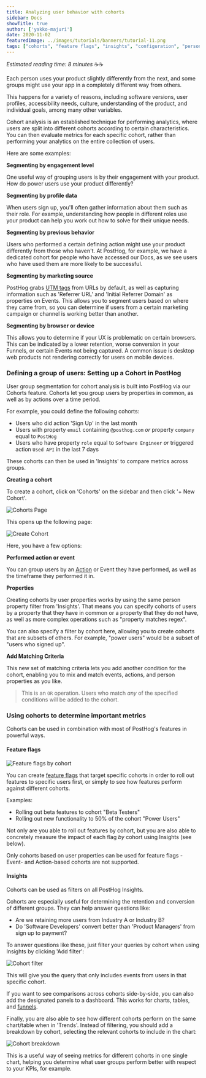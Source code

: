 ```yaml
---
title: Analyzing user behavior with cohorts
sidebar: Docs
showTitle: true
author: ['yakko-majuri']
date: 2020-11-02
featuredImage: ../images/tutorials/banners/tutorial-11.png
tags: ["cohorts", "feature flags", "insights", "configuration", "persons"]
---
```


_Estimated reading time: 8 minutes_ ☕☕

Each person uses your product slightly differently from the next, and some groups might use your app in a completely different way from others.

This happens for a variety of reasons, including software versions, user profiles, accessibility needs, culture, understanding of the product, and individual goals, among many other variables.

Cohort analysis is an established technique for performing analytics, where users are split into different cohorts according to certain characteristics. You can then evaluate metrics for each specific cohort, rather than performing your analytics on the entire collection of users.

Here are some examples:

**Segmenting by engagement level**

One useful way of grouping users is by their engagement with your product. How do power users use your product differently? 

**Segmenting by profile data**

When users sign up, you'll often gather information about them such as their role. For example, understanding how people in different roles use your product can help you work out how to solve for their unique needs.

**Segmenting by previous behavior**

Users who performed a certain defining action might use your product differently from those who haven't. At PostHog, for example, we have a dedicated cohort for people who have accessed our Docs, as we see users who have used them are more likely to be successful.

**Segmenting by marketing source**

PostHog grabs [UTM tags](https://en.wikipedia.org/wiki/UTM_parameters) from URLs by default, as well as capturing information such as 'Referrer URL' and 'Initial Referrer Domain' as properties on Events. This allows you to segment users based on where they came from, so you can determine if users from a certain marketing campaign or channel is working better than another.

**Segmenting by browser or device**

This allows you to determine if your UX is problematic on certain browsers. This can be indicated by a lower retention, worse conversion in your Funnels, or certain Events not being captured. A common issue is desktop web products not rendering correctly for users on mobile devices.

### Defining a group of users: Setting up a Cohort in PostHog

User group segmentation for cohort analysis is built into PostHog via our Cohorts feature. Cohorts let you group users by properties in common, as well as by actions over a time period.

For example, you could define the following cohorts:

- Users who did action 'Sign Up' in the last month
- Users with property `email` containing `@posthog.com` _or_ property `company` equal to `PostHog`
- Users who have property `role` equal to `Software Engineer` _or_ triggered action `Used API` in the last 7 days

These cohorts can then be used in 'Insights' to compare metrics across groups. 

**Creating a cohort**

To create a cohort, click on 'Cohorts' on the sidebar and then click '+ New Cohort'. 

![Cohorts Page](../images/tutorials/cohorts/cohorts-page.png)

This opens up the following page:

![Create Cohort](../images/tutorials/cohorts/create-cohort.png)

Here, you have a few options:

**Performed action or event**

You can group users by an [Action](/docs/user-guides/actions) or Event they have performed, as well as the timeframe they performed it in.

**Properties**

Creating cohorts by user properties works by using the same person property filter from 'Insights'. That means you can specify cohorts of users by a property that they have in common or a property that they do not have, as well as more complex operations such as "property matches regex".

You can also specify a filter by cohort here, allowing you to create cohorts that are subsets of others. For example, "power users" would be a subset of "users who signed up".

**Add Matching Criteria**

This new set of matching criteria lets you add another condition for the cohort, enabling you to mix and match events, actions, and person properties as you like. 

> This is an `OR` operation. Users who match _any_ of the specified conditions will be added to the cohort.

### Using cohorts to determine important metrics

Cohorts can be used in combination with most of PostHog's features in powerful ways.

#### Feature flags

![Feature flags by cohort](../images/tutorials/cohorts/feature-flags.png)

You can create [feature flags](/manual/feature-flags) that target specific cohorts in order to roll out features to specific users first, or simply to see how features perform against different cohorts. 

Examples:

- Rolling out beta features to cohort "Beta Testers"
- Rolling out new functionality to 50% of the cohort "Power Users"

Not only are you able to roll out features by cohort, but you are also able to concretely measure the impact of each flag _by_ cohort using Insights (see below). 

Only cohorts based on user properties can be used for feature flags - Event- and Action-based cohorts are not supported.

#### Insights

Cohorts can be used as filters on all PostHog Insights.

Cohorts are especially useful for determining the retention and conversion of different groups. They can help answer questions like:

- Are we retaining more users from Industry A or Industry B?
- Do 'Software Developers' convert better than 'Product Managers' from sign up to payment?

To answer questions like these, just filter your queries by cohort when using Insights by clicking 'Add filter':

![Cohort filter](../images/tutorials/cohorts/filter.png)

This will give you the query that only includes events from users in that specific cohort.

If you want to see comparisons across cohorts side-by-side, you can also add the designated panels to a dashboard. This works for charts, tables, and [funnels](/docs/user-guides/funnels).

Finally, you are also able to see how different cohorts perform on the same chart/table when in 'Trends'. Instead of filtering, you should add a breakdown by cohort, selecting the relevant cohorts to include in the chart:

![Cohort breakdown](../images/tutorials/cohorts/trends-breakdown.png)

This is a useful way of seeing metrics for different cohorts in one single chart, helping you determine what user groups perform better with respect to your KPIs, for example.

<NewsletterTutorial compact/>
